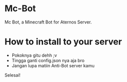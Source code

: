 # Mc-Bot

Mc Bot, a Minecraft Bot for Aternos Server.

# How to install to your server

- Pokoknya gitu dehh ;v
- Tingga ganti config.json nya aja bro
- Jangan lupa matiin Anti-Bot server kamu

Selesai!
